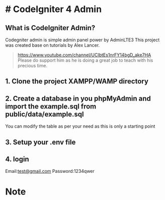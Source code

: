 # # CodeIgniter 4 Admin 
## What is CodeIgniter Admin?
Codegniter admin is simple admin panel power by AdminLTE3 
This project was created base on tutorials by Alex Lancer.
> https://www.youtube.com/channel/UCIbtEs1nrFY14bgD_ake7HA
Please do support him as he is doing a great job to teach with his precious time.


## 1. Clone the project XAMPP/WAMP directory
## 2. Create a database in you phpMyAdmin and import the example.sql from public/data/example.sql
You can modify the table as per your need as this is only a starting point

## 3. Setup your .env file

## 4. login 
Email:test@gmail.com
Password:1234qwer


# Note



